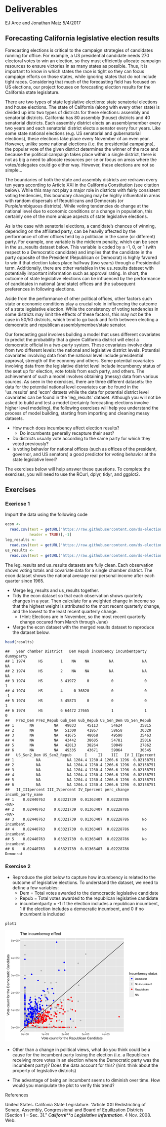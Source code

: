 Deliverables
================
EJ Arce and Jonathan Matz
5/4/2017

Forecasting California legislative election results
---------------------------------------------------

Forecasting elections is critical to the campaign strategies of candidates running for office. For example, a US presidential candidate needs 270 electoral votes to win an election, so they must efficiently allocate campaign resources to ensure victories in as many states as possible. Thus, it is important to know in which states the race is tight so they can focus campaign efforts on those states, while ignoring states that do not include tight races. Considering that much of the forecasting field has focused on US elections, our project focuses on forecasting election results for the California state legislature.

There are two types of state legislative elections: state senatorial elections and house elections. The state of California (along with every other state) is divided up into two types of districts for these elections: assembly and senatorial districts. California has 80 assembly (house) districts and 40 senatorial districts. Each assembly district elects an assemblymember every two years and each senatorial district elects a senator every four years. Like some state national elections (e.g. US senatorial and gubernatorial elections), these elections take place every November of an even year. However, unlike some national elections (i.e. the presidential campaigns), the popular vote of the given district determines the winner of the race and because the political campaign takes place within a single district, there is not as big a need to allocate resources per se or focus on areas where the votes/delegates could go either way. However, these elections are not so simple...

The boundaries of both the state and assembly districts are redrawn every ten years according to Article XXI in the California Constitution (see citation below). While this may not play a major role in districts with fairly consistent voting tendencies, this boundary changing may be highly influential in areas with random dispersals of Republicans and Democrats (or Purple/ambiguous districts). While voting tendencies do change at the national level due to economic conditions or a change in population, this certainly one of the more unique aspects of state legislative elections.

As is the case with senatorial elections, a candidate’s chances of winning, depending on the affiliated party, can be heavily affected by the performance of other offices held by a politician in the same (or different) party. For example, one variable is the midterm penalty, which can be seen in the us\_results dataset below. This variable is coded by a -1, 0, or 1 (with respect to a Democratic candidate) and implies that the candidate in the party opposite of the President (Republican or Democrat) is highly favored to win if that election takes place halfway (two years) through a Presidential term. Additionally, there are other variables in the us\_results dataset with potentially important information such as approval rating. In short, the outcome of state legislative elections can be influenced by the performance of candidates in national (and state) offices and the subsequent preferences in following elections.

Aside from the performance of other political offices, other factors such state or economic conditions play a crucial role in influencing the outcome of a state legislative election. While the consistency of voting tendencies in some districts may limit the effects of these factors, this may not be the case in 50/50 districts, which tend to go back and forth between electing a democratic and republican assemblymember/state senator.

Our forecasting goal involves building a model that uses different covariates to predict the probability that a given California district will elect a democratic official in a two-party system. These covariates involve data from two different levels: the national and legislative district levels. Potential covariates involving data from the national level include presidential approval, strength of the economy and others. Some potential covariates involving data from the legislative district level include incumbency status of the seat up for election, vote totals from each party, and others. The achievement of such a model involves obtaining (messy) data from various sources. As seen in the exercises, there are three different datasets: the data for the potential national level covariates can be found in the 'us\_results' and 'econ' datsets while the data for potential district level covariates can be found in the 'leg\_results' dataset. Although you will not be asked to build and test a model (certainly forecasting elections involve higher level modeling), the following exercises will help you understand the process of model building, starting from importing and cleaning messy datasets.

-   How much does incumbency affect election results?
    -   Do incumbents generally recapture their seat?
-   Do districts usually vote according to the same party for which they voted previously?
-   Is voting behavior for national offices (such as offices of the president, governor, and US senators) a good predictor for voting behavior at the state legislative level?

The exercises below will help answer these questions. To complete the exercises, you will need to use the RCurl, dplyr, tidyr, and ggplot2.

Exercises
---------

### Exericse 1

Import the data using the following code

``` r
econ <-
  read.csv(text = getURL("https://raw.githubusercontent.com/ds-elections/state-forecasting-alpha/master/CleanDeliverableData/econ_state.csv"),
           header = TRUE)[,-1]
leg_results <-
  read.csv(text = getURL("https://raw.githubusercontent.com/ds-elections/state-forecasting-alpha/master/CleanDeliverableData/leg_results.csv"), header = TRUE)[,-1]
us_results <-
  read.csv(text = getURL("https://raw.githubusercontent.com/ds-elections/state-forecasting-alpha/master/CleanDeliverableData/us_results.csv"), header = TRUE)[,-1]
```

The leg\_results and us\_results datasets are fully clean. Each observation shows voting totals and covariate data for a single chamber district. The econ dataset shows the national average real personal income after each quarter since 1965.

-   Merge leg\_results and us\_results together.
-   Tidy the econ dataset so that each observation shows quarterly changes in a year. Then calculate for a weighted change in income so that the highest weight is attributed to the most recent quarterly change, and the lowest to the least recent quarterly change.
    -   (Hint: Elections are in November, so the most recent quarterly change occured from March through June)
-   Merge the econ dataset with the merged results dataset to reproduce the dataset below.

``` r
head(results)
```

    ##   year chamber District   Dem Repub incumbency incumbentparty dummyparty
    ## 1 1974      HS        1    NA    NA         NA             NA         NA
    ## 2 1974      HS        2    NA    NA         NA             NA         NA
    ## 3 1974      HS        3 41972     0          0              0          1
    ## 4 1974      HS        4     0 36820          0              0         -1
    ## 5 1974      HS        5 45873     0          0              0          1
    ## 6 1974      HS        6 64472 27665          1              1          0
    ##   Prez_Dem Prez_Repub Gub_Dem Gub_Repub US_Sen_Dem US_Sen_Repub
    ## 1       NA         NA   49033     45113      54624        35815
    ## 2       NA         NA   51300     41867      58658        30320
    ## 3       NA         NA   41675     48068      49590        35463
    ## 4       NA         NA   43442     38605      54781        25016
    ## 5       NA         NA   42013     38264      50049        27862
    ## 6       NA         NA   49335     43671      59964        30545
    ##   US_Sen2_Dem US_Sen2_Repub      I     II    III   IV I_IIpercent
    ## 1          NA            NA 1204.4 1230.4 1266.6 1296  0.02158751
    ## 2          NA            NA 1204.4 1230.4 1266.6 1296  0.02158751
    ## 3          NA            NA 1204.4 1230.4 1266.6 1296  0.02158751
    ## 4          NA            NA 1204.4 1230.4 1266.6 1296  0.02158751
    ## 5          NA            NA 1204.4 1230.4 1266.6 1296  0.02158751
    ## 6          NA            NA 1204.4 1230.4 1266.6 1296  0.02158751
    ##   II_IIIpercent III_IVpercent IV_Ipercent perc_change incumb_party_name
    ## 1    0.02440763    0.03321739  0.01363407  0.02228786              <NA>
    ## 2    0.02440763    0.03321739  0.01363407  0.02228786              <NA>
    ## 3    0.02440763    0.03321739  0.01363407  0.02228786      No incumbent
    ## 4    0.02440763    0.03321739  0.01363407  0.02228786      No incumbent
    ## 5    0.02440763    0.03321739  0.01363407  0.02228786      No incumbent
    ## 6    0.02440763    0.03321739  0.01363407  0.02228786          Democrat

### Exercise 2

-   Reproduce the plot below to capture how incumbency is related to the outcome of legislative elections. To understand the dataset, we need to define a few variables:
    -   Dem = Total votes awarded to the democractic legislative candidate
    -   Repub = Total votes awarded to the republican legislative candidate
    -   incumbentparty = -1 if the election includes a republican incumbent, 1 if the election includes a democratic incumbent, and 0 if no incumbent is included

``` r
plot1
```

![](Deliverables_files/figure-markdown_github/unnamed-chunk-5-1.png)

-   Other than a change in political views, what do you think could be a cause for the incumbent party losing the election (i.e. a Republican receiving more votes in an election where the Democratic party was the incumbent party)? Does the data account for this? (hint: think about the property of legislative districts)

-   The advantage of being an incumbent seems to diminish over time. How would you manipulate the plot to verify this trend?

References

United States. Califonia State Legislature. “Article XXI Redistricting of Senate, Assembly,
Congressional and Board of Equilization Districts \[Section 1 – Sec. 3\].” *C**a**l**i**f**o**r**n**i**a* *L**e**g**i**s**l**a**t**i**v**e*
*I**n**f**o**r**m**a**t**i**o**n*. 4 Nov. 2008. Web.
